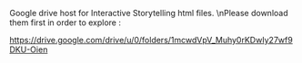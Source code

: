 Google drive host for Interactive Storytelling html files.
\nPlease download them first in order to explore :

https://drive.google.com/drive/u/0/folders/1mcwdVpV_Muhy0rKDwIy27wf9DKU-Oien
